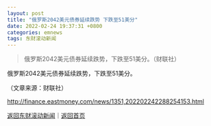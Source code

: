 ```yaml
---
layout: post
title: "俄罗斯2042美元债券延续跌势 下跌至51美分"
date: 2022-02-24 19:37:31 +0800
categories: emnews
tags: 东财滚动新闻
---
```

> 俄罗斯2042美元债券延续跌势，下跌至51美分。（财联社）

<p>俄罗斯2042美元债券延续跌势，下跌至51美分。</p><p class="em_media">（文章来源：财联社）</p>

<http://finance.eastmoney.com/news/1351,202202242288254153.html>

[返回东财滚动新闻](//finews.withounder.com/emnews/)｜[返回首页](//finews.withounder.com/)